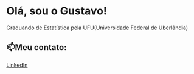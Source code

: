 # Olá, sou o Gustavo!
Graduando de Estatística pela UFU(Universidade Federal de Uberlândia)<br>


## 📫Meu contato:
[LinkedIn](https://www.linkedin.com/in/gustavorstrindade/) 

<!-- Proudly created with GPRM ( https://gprm.itsvg.in ) -->
